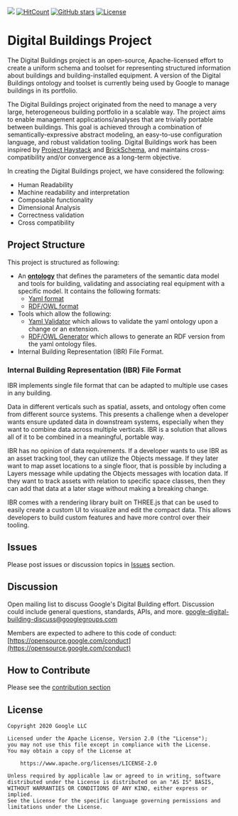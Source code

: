 ![](https://github.com/google/digitalbuildings/workflows/Tools/badge.svg)
[![HitCount](http://hits.dwyl.com/google/digitalbuildings.svg)](http://hits.dwyl.com/google/digitalbuildings)
[![GitHub stars](https://img.shields.io/github/stars/google/digitalbuildings.svg)](https://github.com/google/digitalbuildings/stargazers)
[![License](https://img.shields.io/badge/License-Apache%202.0-blue.svg)](https://opensource.org/licenses/Apache-2.0)

# Digital Buildings Project

The Digital Buildings project is an open-source, Apache-licensed effort to create a uniform schema and toolset for representing structured information about buildings and building-installed equipment.  A version of the Digital Buildings ontology and toolset is currently being used by Google to manage buildings in its portfolio. 

The Digital Buildings project originated from the need to manage a very large, heterogeneous building portfolio in a scalable way. The project aims to enable management applications/analyses that are trivially portable between buildings.  This goal is achieved through a combination of semantically-expressive abstract modeling, an easy-to-use configuration language, and robust validation tooling.  Digital Buildings work has been inspired by [Project Haystack](https://project-haystack.org/tag) and [BrickSchema](https://brickschema.org/), and maintains cross-compatibility and/or convergence as a long-term objective.

In creating the Digital Buildings project, we have considered the following:

* Human Readability
* Machine readability and interpretation
* Composable functionality
* Dimensional Analysis
* Correctness validation
* Cross compatibility

## Project Structure

This project is structured as following:
*  An [**ontology**](/ontology/README.md) that defines the parameters of the semantic data model and tools for building, validating and associating real equipment with a specific model. It contains the following formats:
   * [Yaml format](/ontology/yaml/README.md)
   * [RDF/OWL format](/ontology/rdf/README.md)
* Tools which allow the following:
  * [Yaml Validator](/tools/validators/ontology_validator/README.md) which allows to validate the yaml ontology upon a change or an extension.
  * [RDF/OWL Generator](/tools/rdf_generator/README.md) which allows to generate an RDF version from the yaml ontology files.
* Internal Building Representation (IBR) File Format.


### Internal Building Representation (IBR) File Format
IBR implements single file format that can be adapted to multiple use cases in any building.

Data in different verticals such as spatial, assets, and ontology often come from different source systems. This presents a challenge when a developer wants ensure updated data in downstream systems, especially when they want to combine data across multiple verticals. IBR is a solution that allows all of it to be combined in a meaningful, portable way.

IBR has no opinion of data requirements. If a developer wants to use IBR as an asset tracking tool, they can utilize the Objects message. If they later want to map asset locations to a single floor, that is possible by including a Layers message while updating the Objects messages with location data. If they want to track assets with relation to specific space classes, then they can add that data at a later stage without making a breaking change.

IBR comes with a rendering library built on THREE.js that can be used to easily create a custom UI to visualize and edit the compact data. This allows developers to build custom features and have more control over their tooling. 

## Issues
Please post issues or discussion topics in [Issues](https://github.com/google/digitalbuildings/issues) section.

## Discussion 
Open mailing list to discuss Google's Digital Building effort. Discussion could include general questions, standards, APIs, and more. [google-digital-building-discuss@googlegroups.com](mailto:google-digital-building-discuss@googlegroups.com)

Members are expected to adhere to this code of conduct: [https://opensource.google.com/conduct](https://opensource.google.com/conduct)

## How to Contribute

Please see the [contribution section](CONTRIBUTING.md)

## License
```
Copyright 2020 Google LLC

Licensed under the Apache License, Version 2.0 (the "License");
you may not use this file except in compliance with the License.
You may obtain a copy of the License at

    https://www.apache.org/licenses/LICENSE-2.0

Unless required by applicable law or agreed to in writing, software
distributed under the License is distributed on an "AS IS" BASIS,
WITHOUT WARRANTIES OR CONDITIONS OF ANY KIND, either express or implied.
See the License for the specific language governing permissions and
limitations under the License.
```

